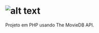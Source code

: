 # ![alt text](https://raw.githubusercontent.com/Mestre2332/98movies/branch/res/imgs/98-movies-logo.png)
Projeto em PHP usando The MovieDB API.
